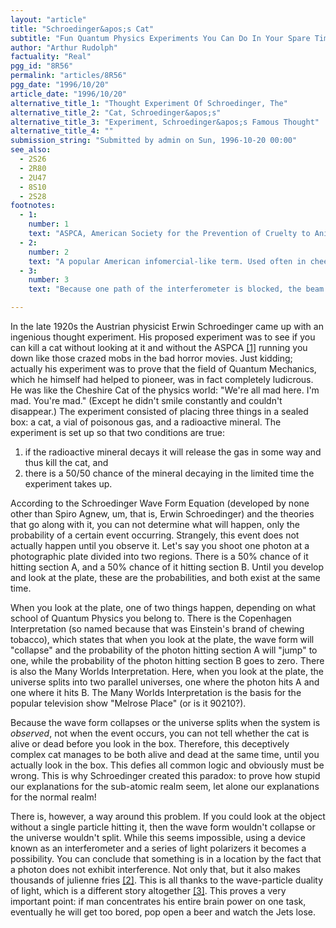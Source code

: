 ```yaml
---
layout: "article"
title: "Schroedinger&apos;s Cat"
subtitle: "Fun Quantum Physics Experiments You Can Do In Your Spare Time!"
author: "Arthur Rudolph"
factuality: "Real"
pgg_id: "8R56"
permalink: "articles/8R56"
pgg_date: "1996/10/20"
article_date: "1996/10/20"
alternative_title_1: "Thought Experiment Of Schroedinger, The"
alternative_title_2: "Cat, Schroedinger&apos;s"
alternative_title_3: "Experiment, Schroedinger&apos;s Famous Thought"
alternative_title_4: ""
submission_string: "Submitted by admin on Sun, 1996-10-20 00:00"
see_also:
  - 2S26
  - 2R80
  - 2U47
  - 8S10
  - 2S28
footnotes: 
  - 1:
    number: 1
    text: "ASPCA, American Society for the Prevention of Cruelty to Animals, a fun American concept."
  - 2:
    number: 2
    text: "A popular American infomercial-like term. Used often in cheesy commercials for Ginsu knives and the like."
  - 3:
    number: 3
    text: "Because one path of the interferometer is blocked, the beam splitter which usually recombines the two beams split at the entrance of the interferometer acts differently. Even if only one photon is sent through the system, and it doesn&apos;t hit the object, interference will not occur. This means a photon detector set up in a region that usually shows canceling interference now has a 50-50 chance of being hit, proving that something is blocking the path. For information on how to do it with better than 50% chances, see the article in October 1996&apos;s Scientific American, &quot;Quantum Seeing in the Dark&quot; by Paul Kwiat, Harald Weinfurter, and Anton Zeilinger."

---
```

<div>
<p>In the late 1920s the Austrian physicist Erwin Schroedinger came up with an ingenious thought experiment. His proposed experiment was to see if you can kill a cat without looking at it and without the ASPCA <a href="#footnote-body.1" name="footnote-link.1" class="footnote-link">[1]</a> running you down like those crazed mobs in the bad horror movies. Just kidding; actually his experiment was to prove that the field of Quantum Mechanics, which he himself had helped to pioneer, was in fact completely ludicrous. He was like the Cheshire Cat of the physics world: "We're all mad here. I'm mad. You're mad." (Except he didn't smile constantly and couldn't disappear.) The experiment consisted of placing three things in a sealed box: a cat, a vial of poisonous gas, and a radioactive mineral. The experiment is set up so that two conditions are true:</p>
<ol>
<li value="1">if the radioactive mineral decays it will release the gas in some way and thus kill the cat, and</li>
<li value="2">there is a 50/50 chance of the mineral decaying in the limited time the experiment takes up.</li>
</ol>
<p>According to the Schroedinger Wave Form Equation (developed by none other than Spiro Agnew, um, that is, Erwin Schroedinger) and the theories that go along with it, you can not determine what will happen, only the probability of a certain event occurring. Strangely, this event does not actually happen until you observe it. Let's say you shoot one photon at a photographic plate divided into two regions. There is a 50% chance of it hitting section A, and a 50% chance of it hitting section B. Until you develop and look at the plate, these are the probabilities, and both exist at the same time.</p>
<p>When you look at the plate, one of two things happen, depending on what school of Quantum Physics you belong to. There is the Copenhagen Interpretation (so named because that was Einstein's brand of chewing tobacco), which states that when you look at the plate, the wave form will "collapse" and the probability of the photon hitting section A will "jump" to one, while the probability of the photon hitting section B goes to zero. There is also the Many Worlds Interpretation. Here, when you look at the plate, the universe splits into two parallel universes, one where the photon hits A and one where it hits B. The Many Worlds Interpretation is the basis for the popular television show "Melrose Place" (or is it 90210?).</p>
<p>Because the wave form collapses or the universe splits when the system is <em>observed</em>, not when the event occurs, you can not tell whether the cat is alive or dead before you look in the box. Therefore, this deceptively complex cat manages to be both alive and dead at the same time, until you actually look in the box. This defies all common logic and obviously must be wrong. This is why Schroedinger created this paradox: to prove how stupid our explanations for the sub-atomic realm seem, let alone our explanations for the normal realm!</p>
<p>There is, however, a way around this problem. If you could look at the object without a single particle hitting it, then the wave form wouldn't collapse or the universe wouldn't split. While this seems impossible, using a device known as an interferometer and a series of light polarizers it becomes a possibility. You can conclude that something is in a location by the fact that a photon does not exhibit interference. Not only that, but it also makes thousands of julienne fries <a href="#footnote-body.2" name="footnote-link.2" class="footnote-link">[2]</a>. This is all thanks to the wave-particle duality of light, which is a different story altogether <a href="#footnote-body.3" name="footnote-link.3" class="footnote-link">[3]</a>. This proves a very important point: if man concentrates his entire brain power on one task, eventually he will get too bored, pop open a beer and watch the Jets lose.</p>
</div>
